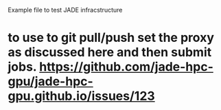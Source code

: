 Example file to test JADE infracstructure 

# to use to git pull/push set the proxy as discussed here and then submit jobs. https://github.com/jade-hpc-gpu/jade-hpc-gpu.github.io/issues/123
